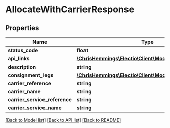 # AllocateWithCarrierResponse

## Properties
Name | Type | Description | Notes
------------ | ------------- | ------------- | -------------
**status_code** | **float** |  | [optional] 
**api_links** | [**\ChrisHemmings\Electio\Client\Model\ApiLink[]**](ApiLink.md) |  | [optional] 
**description** | **string** |  | [optional] 
**consignment_legs** | [**\ChrisHemmings\Electio\Client\Model\ConsignmentLeg[]**](ConsignmentLeg.md) |  | [optional] 
**carrier_reference** | **string** |  | [optional] 
**carrier_name** | **string** |  | [optional] 
**carrier_service_reference** | **string** |  | [optional] 
**carrier_service_name** | **string** |  | [optional] 

[[Back to Model list]](../README.md#documentation-for-models) [[Back to API list]](../README.md#documentation-for-api-endpoints) [[Back to README]](../README.md)


